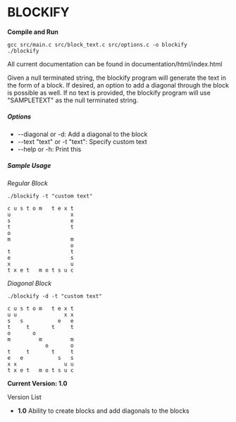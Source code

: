 # BLOCKIFY

**Compile and Run**
```
gcc src/main.c src/block_text.c src/options.c -o blockify
./blockify
```

All current documentation can be found in documentation/html/index.html

Given a null terminated string, the blockify program will generate the text in the form of a block. If desired, an option to add a diagonal through the block is possible as well. If no text is provided, the blockify program will use "SAMPLETEXT" as the null terminated string.

##### Options
- --diagonal or -d: Add a diagonal to the block
- --text "text" or -t "text": Specify custom text
- --help or -h: Print this

##### Sample Usage

*Regular Block*
```
./blockify -t "custom text"

c u s t o m   t e x t
u                   x
s                   e
t                   t
o
m                   m
                    o
t                   t
e                   s
x                   u
t x e t   m o t s u c
```

*Diagonal Block*
```
./blockify -d -t "custom text"

c u s t o m   t e x t
u u               x x
s   s           e   e
t     t       t     t
o       o
m         m         m
            o       o
t     t       t     t
e   e           s   s
x x               u u
t x e t   m o t s u c
```
**Current Version: 1.0**

Version List
- **1.0** Ability to create blocks and add diagonals to the blocks

